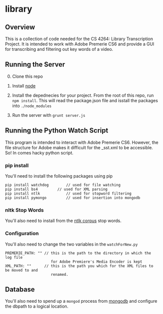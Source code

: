 library
=======


## Overview

This is a collection of code needed for the CS 4264: Library Transcription Project. It is
intended to work with Adobe Premerie CS6 and provide a GUI for transcribing and filtering out key words of a video. 

## Running the Server
  0. Clone this repo
  
  1. Install [node](http://nodejs.org)
  
  2. Install the depednecies for your project. From the root of this repo, run `npm install`. This will read the package.json file and isstall the packages into `./node_modules`
  
  3. Run the server with `grunt server.js`
  
## Running the Python Watch Script
This program is intended to interact with Adobe Premerie CS6. However, the file structure for Adobe makes it difficult for the _sst.xml
to be accessible. So! In comes hacky python script. 

### pip install
You'll need to install the following packages using pip
```
pip install watchdog		// used for file watching
pip install bs4			// used for XML parsing
pip install ntlk			// used for stopword filtering
pip install pymongo			// used for insertion into mongodb
```

### nltk Stop Words
You'll also need to install from the [ntlk corpus](http://www.nltk.org/data.html) stop words. 


### Configuration
You'll also need to change the two variables in the `watchForNew.py`
```
PREMERIE_PATH: "" // this is the path to the directory in which the log file 
                     for Adobe Premiere's Media Encoder is kept
XML_PATH: ""      // this is the path you which for the XML files to be moved to and 
                     renamed. 
```

## Database
You'll also need to spend up a `mongod` process from [mongodb](http://mongodb.org) and configure the dbpath to a logical location. 